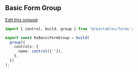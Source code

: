 ## Basic Form Group <a name="basic-form-group"></a>
<a class="mb-3 d-block" href="https://github.com/reactables/reactables/edit/main/docs/src/content/guides/forms/examples/basic-form-group/basic-form-group.md" target="_blank" rel="noreferrer">
  Edit this snippet <i class="fa fa-edit"></i>
</a>

```typescript
import { control, build, group } from '@reactables/forms';

export const RxBasicFormGroup = build(
  group({
    controls: {
      name: control(['']),
    },
  })
);

```